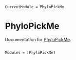 ```@meta
CurrentModule = PhyloPickMe
```

# PhyloPickMe

Documentation for [PhyloPickMe](https://github.com/jrusinko/PhyloPickMe.jl).

```@index
```

```@autodocs
Modules = [PhyloPickMe]
```

